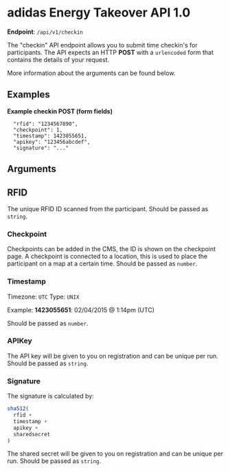 # adidas Energy Takeover API 1.0

**Endpoint**: `/api/v1/checkin`

The "checkin" API endpoint allows you to submit time checkin's for participants. The API expects an HTTP **POST** with a `urlencoded` form that contains the details of your request. 

More information about the arguments can be found below.

## Examples

**Example checkin POST (form fields)**

```
  "rfid": "1234567890",
  "checkpoint": 1,
  "timestamp": 1423055651,
  "apikey": "123456abcdef",
  "signature": "..."
```

## Arguments

## RFID

The unique RFID ID scanned from the participant. Should be passed as `string`.

### Checkpoint

Checkpoints can be added in the CMS, the ID is shown on the checkpoint page. A checkpoint is connected to a location, this is used to place the participant on a map at a certain time. Should be passed as `number`.

### Timestamp

Timezone: `UTC`
Type: `UNIX`

Example: **1423055651**: 02/04/2015 @ 1:14pm (UTC)

Should be passed as `number`.

### APIKey

The API key will be given to you on registration and can be unique per run. Should be passed as `string`.

### Signature

The signature is calculated by:
```js
sha512(
  rfid + 
  timestamp + 
  apikey + 
  sharedsecret
)
```
The shared secret will be given to you on registration and can be unique per run. Should be passed as `string`.
